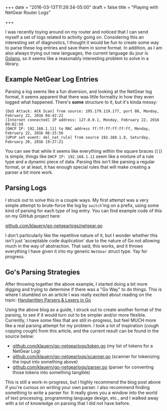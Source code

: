 +++
date = "2016-03-13T11:26:34-05:00"
draft = false
title = "Playing with NetGear Router Logs"

+++

I was recently toying around on my router and noticed that I can send myself
a set of logs related to activity going on.  Considering this an interesting
set of diagnostics, I thought it would be fun to create some way to parse these
log entries and save them in some format.  In addition, as I am also always
trying out new languages, the current language du jour is
[Golang](https://golang.org), so it seems like a reasonably interesting problem
to solve in a library.

## Example NetGear Log Entries

Parsing a log seems like a fun diversion, and looking at the NetGear log format,
it seems apparent that there was little formality in how they even logged what
happened.  There's **some** structure to it, but it's kinda messy:

```
[DoS Attack: ACK Scan] from source: 195.179.119.177, port 80, Monday, February 22, 2016 04:42:22
[Internet connected] IP address: 127.0.0.1, Monday, February 22, 2016 09:02:59
[DHCP IP: 192.168.1.11] to MAC address ff:ff:ff:ff:ff:ff, Monday, February 22, 2016 06:15:56
[UPnP set event: del_nat_rule] from source 192.168.1.8, Saturday, February 20, 2016 19:27:21
```

You can see that while it seems like everything within the square braces (`[]`)
is simple, things like `DHCP IP: 192.168.1.11` seem like a mixture of a rule
type and a dynamic piece of data.  Parsing this isn't like parsing a regular
format, or at least, it has enough special rules that will make creating
a parser a bit more work.

## Parsing Logs

I struck out to solve this in a couple ways.  My first attempt was a very simple
attempt to brute-force the log by `switch`'ing on a prefix, using some kind
of parsing for each type of log entry.  You can find example code of this on my
GitHub project here:

[github.com/klauern/go-netgearlogs/netgear.go](https://github.com/klauern/go-netgearlogs/blob/master/netgear.go)

I don't particularly like the repetitive nature of it, but I wonder whether this
isn't just 'acceptable code duplication' due to the nature of Go not allowing
much in the way of abstraction.  That said, this works, and it throws everything
I have given it into my generic `NetGear` struct type.  Yay for progress.

## Go's Parsing Strategies

After throwing together the above example, I started doing a bit more digging
and trying to determine if there was a "Go Way" to do things.  This is where
I stumbled on an article I was really excited about reading on the topic:
[Handwritten Parsers & Lexers in Go](https://blog.gopheracademy.com/advent-2014/parsers-lexers/)

Using the above blog as a guide, I struck out to create another format of the
parsing, to see if it would turn out to be simpler and/or more flexible. Currently,
I have some files that are still in-progress, but feel MUCH more like
a real parsing attempt for my problem.  I took a lot of inspiration
(*cough* copying *cough*)  from this article, and the current result can be
found in the source below: 

* [github.com/klauern/go-netgearlogs/token.go](https://github.com/klauern/go-netgearlogs/blob/master/token.go) (my list of tokens for a NetGear Log)
* [github.com/klauern/go-netgearlogs/scanner.go](https://github.com/klauern/go-netgearlogs/blob/master/scanner.go) (scanner for tokenizing the input into something above)
* [github.com/klauern/go-netgearlogs/parser.go](https://github.com/klauern/go-netgearlogs/blob/master/parser.go) (parser for converting those tokens into something tangible)

This is still a work-in-progress, but I highly recommend the blog post above if
you're curious on writing your own parser.  I also recommend finding something
to write a parser for.  It really gives you a window into the world of text
processing, programming language design, etc., and I walked away with a lot of
knowledge on parsing that I did not have before.
